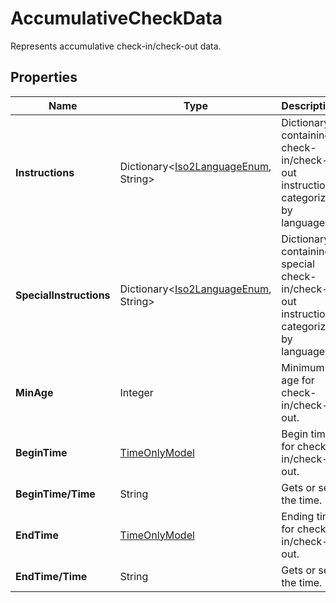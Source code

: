 # AccumulativeCheckData

Represents accumulative check-in/check-out data.

## Properties

| Name | Type | Description |
|------|------|-------------|
| **Instructions** | Dictionary&lt;[Iso2LanguageEnum](/docs/apis/for-sellers/connectors-pull-developers-api/api-reference/iso2languageenum), String&gt; | Dictionary containing check-in/check-out instructions categorized by language. |
| **SpecialInstructions** | Dictionary&lt;[Iso2LanguageEnum](/docs/apis/for-sellers/connectors-pull-developers-api/api-reference/iso2languageenum), String&gt; | Dictionary containing special check-in/check-out instructions categorized by language. |
| **MinAge** | Integer | Minimum age for check-in/check-out. |
| **BeginTime** | [TimeOnlyModel](/docs/apis/for-sellers/connectors-pull-developers-api/api-reference/timeonlymodel) | Begin time for check-in/check-out. |
| **BeginTime/Time** | String | Gets or sets the time. |
| **EndTime** | [TimeOnlyModel](/docs/apis/for-sellers/connectors-pull-developers-api/api-reference/timeonlymodel) | Ending time for check-in/check-out. |
| **EndTime/Time** | String | Gets or sets the time. |
